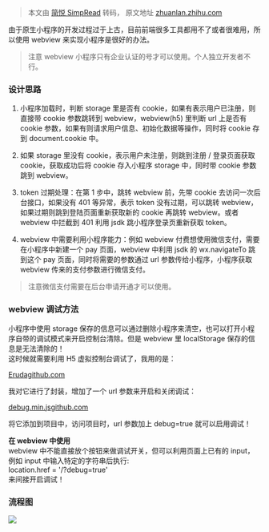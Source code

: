 > 本文由 [简悦 SimpRead](http://ksria.com/simpread/) 转码， 原文地址 [zhuanlan.zhihu.com](https://zhuanlan.zhihu.com/p/336177304)

由于原生小程序的开发过程过于上古，目前前端很多工具都用不了或者很难用，所以使用 webview 来实现小程序是很好的办法。

> 注意 webview 小程序只有企业认证的号才可以使用。个人独立开发者不行。

### 设计思路

1.  小程序加载时，判断 storage 里是否有 cookie，如果有表示用户已注册，则直接带 cookie 参数跳转到 webview，webview(h5) 里判断 url 上是否有 cookie 参数，如果有则请求用户信息、初始化数据等操作，同时将 cookie 存到 document.cookie 中。  
    
2.  如果 storage 里没有 cookie，表示用户未注册，则跳到注册 / 登录页面获取 cookie，获取成功后将 cookie 存入小程序 storage 中，同时带 cookie 参数跳到 webview。  
    
3.  token 过期处理：在第 1 步中，跳转 webview 前，先带 cookie 去访问一次后台接口，如果没有 401 等异常，表示 token 没有过期，可以跳转 webview，如果过期则跳到登陆页面重新获取新的 cookie 再跳转 webview。或者 webview 中拦截到 401 利用 jsdk 跳小程序登录页重新获取 token。  
    
4.  webview 中需要利用小程序能力：例如 webview 付费想使用微信支付，需要在小程序中新建一个 pay 页面，webview 中利用 jsdk 的 wx.navigateTo 跳到这个 pay 页面，同时将需要的参数通过 url 参数传给小程序，小程序获取 webview 传来的支付参数进行微信支付。  
    

> 注意微信支付需要在后台申请开通才可以使用。

### webview 调试方法

小程序中使用 storage 保存的信息可以通过删除小程序来清空，也可以打开小程序自带的调试模式来开启控制台清除。但是 webview 里 localStorage 保存的信息是无法清除的！  
这时候就需要利用 H5 虚拟控制台调试了，我用的是：

[Eruda​github.com](https://link.zhihu.com/?target=https%3A//github.com/liriliri/eruda)

我对它进行了封装，增加了一个 url 参数来开启和关闭调试：

[debug.min.js​github.com](https://link.zhihu.com/?target=https%3A//github.com/Saber2pr/test/blob/master/tools/debug.min.js)

将它添加到项目中，访问项目时，url 参数加上 debug=true 就可以启用调试！

**在 webview 中使用**  
webview 中不能直接放个按钮来做调试开关，但可以利用页面上已有的 input，例如 input 中输入特定的字符串后执行:  
location.href = '/?debug=true'  
来间接开启调试！

### 流程图

![](https://pic1.zhimg.com/v2-e502fd9914ab0a574c8bf66813579ccc_r.jpg)